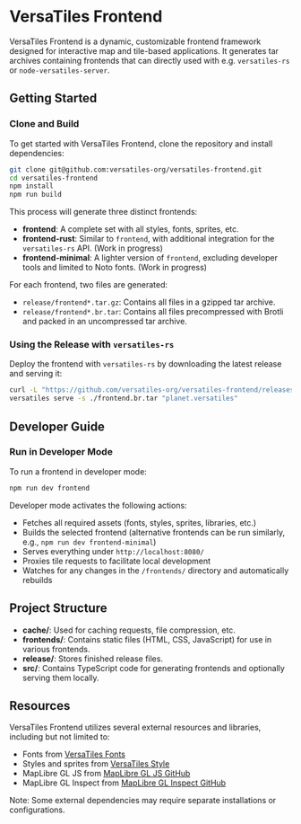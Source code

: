 # VersaTiles Frontend

VersaTiles Frontend is a dynamic, customizable frontend framework designed for interactive map and tile-based applications. It generates tar archives containing frontends that can directly used with e.g. `versatiles-rs` or `node-versatiles-server`.

## Getting Started

### Clone and Build

To get started with VersaTiles Frontend, clone the repository and install dependencies:

```bash
git clone git@github.com:versatiles-org/versatiles-frontend.git
cd versatiles-frontend
npm install
npm run build
```

This process will generate three distinct frontends:
- **frontend**: A complete set with all styles, fonts, sprites, etc.
- **frontend-rust**: Similar to `frontend`, with additional integration for the `versatiles-rs` API. (Work in progress)
- **frontend-minimal**: A lighter version of `frontend`, excluding developer tools and limited to Noto fonts. (Work in progress)

For each frontend, two files are generated:
- `release/frontend*.tar.gz`: Contains all files in a gzipped tar archive.
- `release/frontend*.br.tar`: Contains all files precompressed with Brotli and packed in an uncompressed tar archive.

### Using the Release with `versatiles-rs`

Deploy the frontend with `versatiles-rs` by downloading the latest release and serving it:

```bash
curl -L "https://github.com/versatiles-org/versatiles-frontend/releases/latest/download/frontend-rust.br.tar" > ./frontend.br.tar
versatiles serve -s ./frontend.br.tar "planet.versatiles"
```

## Developer Guide

### Run in Developer Mode

To run a frontend in developer mode:

```bash
npm run dev frontend
```

Developer mode activates the following actions:
- Fetches all required assets (fonts, styles, sprites, libraries, etc.)
- Builds the selected frontend (alternative frontends can be run similarly, e.g., `npm run dev frontend-minimal`)
- Serves everything under `http://localhost:8080/`
- Proxies tile requests to facilitate local development
- Watches for any changes in the `/frontends/` directory and automatically rebuilds

## Project Structure

- **cache/**: Used for caching requests, file compression, etc.
- **frontends/**: Contains static files (HTML, CSS, JavaScript) for use in various frontends.
- **release/**: Stores finished release files.
- **src/**: Contains TypeScript code for generating frontends and optionally serving them locally.

## Resources

VersaTiles Frontend utilizes several external resources and libraries, including but not limited to:
- Fonts from [VersaTiles Fonts](https://github.com/versatiles-org/versatiles-fonts)
- Styles and sprites from [VersaTiles Style](https://github.com/versatiles-org/versatiles-style)
- MapLibre GL JS from [MapLibre GL JS GitHub](https://github.com/maplibre/maplibre-gl-js)
- MapLibre GL Inspect from [MapLibre GL Inspect GitHub](https://github.com/acalcutt/maplibre-gl-inspect)

Note: Some external dependencies may require separate installations or configurations.
